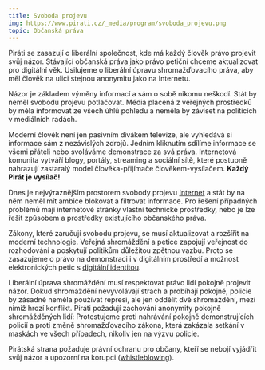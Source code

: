 ```yaml
---
title: Svoboda projevu
img: https://www.pirati.cz/_media/program/svoboda_projevu.png
topic: Občanská práva
---
```


Piráti se zasazují o liberální společnost, kde má každý člověk právo projevit svůj názor. Stávající občanská práva jako právo petiční chceme aktualizovat pro digitální věk. Usilujeme o liberální úpravu shromažďovacího práva, aby měl člověk na ulici stejnou anonymitu jako na Internetu.

Názor je základem výměny informací a sám o sobě nikomu neškodí. Stát by neměl svobodu projevu potlačovat. Média placená z veřejných prostředků by měla informovat ze všech úhlů pohledu a neměla by záviset na politicích v mediálních radách.

Moderní člověk není jen pasivním divákem televize, ale vyhledává si informace sám z nezávislých zdrojů. Jedním kliknutím sdílíme informace se všemi přáteli nebo svoláváme demonstrace za svá práva. Internetová komunita vytváří blogy, portály, streaming a sociální sítě, které postupně nahrazují zastaralý model člověka-přijímače člověkem-vysílačem. **Každý Pirát je vysílač!**

Dnes je nejvýraznějším prostorem svobody projevu [Internet][internet] a stát by na něm neměl mít ambice blokovat a filtrovat informace. Pro řešení případných problémů mají internetové stránky vlastní technické prostředky, nebo je lze řešit způsobem a prostředky existujícího občanského práva.

Zákony, které zaručují svobodu projevu, se musí aktualizovat a rozšířit na moderní technologie. Veřejná shromáždění a petice zapojují veřejnost do rozhodování a poskytují politikům důležitou zpětnou vazbu. Proto se zasazujeme o právo na demonstraci i v digitálním prostředí a možnost elektronických petic s [digitální identitou][internet].

Liberální úprava shromáždění musí respektovat právo lidí pokojně projevit názor. Dokud shromáždění nevyvolávají strach a probíhají pokojně, policie by zásadně neměla používat represi, ale jen oddělit dvě shromáždění, mezi nimiž hrozí konflikt. Piráti požadují zachování anonymity pokojně shromážděných lidí: Protestujeme proti nahrávání pokojně demonstrujících policií a proti změně shromažďovacího zákona, která zakázala setkání v maskách ve všech případech, nikoliv jen na výzvu policie.

Pirátská strana požaduje právní ochranu pro občany, kteří se nebojí vyjádřit svůj názor a upozorní na korupci ([whistleblowing][]).

[internet]: https://www.pirati.cz/program/internet
[whistleblowing]: http://www.cs.wikipedia.org/wiki/Whistleblowing
